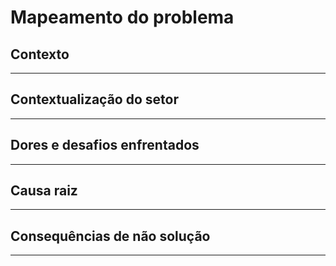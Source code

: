 # Mapeamento do problema 

## Contexto 
<!-- Explique o contexto da sessão -->
---
## Contextualização do setor 

---
## Dores e desafios enfrentados 

---
## Causa raiz 

---

## Consequências de não solução 

---